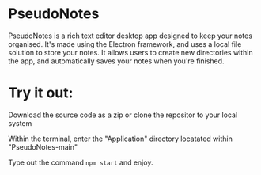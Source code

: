 # PseudoNotes

PseudoNotes is a rich text editor desktop app designed to keep your notes organised. 
It's made using the Electron framework, and uses a local file solution to store your 
notes. It allows users to create new directories within the app, and automatically
saves your notes when you're finished.

# Try it out:

Download the source code as a zip or clone the repositor to your local system

Within the terminal, enter the "Application" directory locatated within 
"PseudoNotes-main"

Type out the command `npm start` and enjoy.
